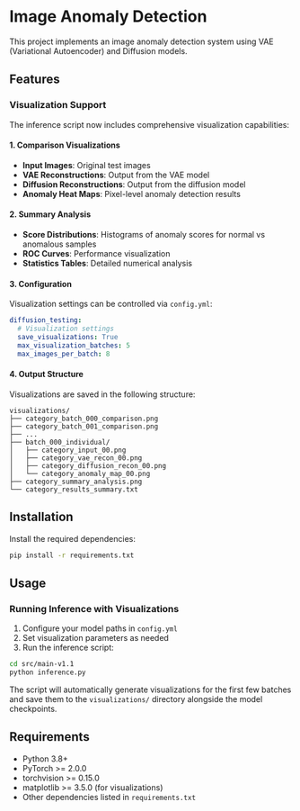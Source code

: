 # Image Anomaly Detection

This project implements an image anomaly detection system using VAE (Variational Autoencoder) and Diffusion models.

## Features

### Visualization Support

The inference script now includes comprehensive visualization capabilities:

#### 1. Comparison Visualizations
- **Input Images**: Original test images
- **VAE Reconstructions**: Output from the VAE model
- **Diffusion Reconstructions**: Output from the diffusion model
- **Anomaly Heat Maps**: Pixel-level anomaly detection results

#### 2. Summary Analysis
- **Score Distributions**: Histograms of anomaly scores for normal vs anomalous samples
- **ROC Curves**: Performance visualization
- **Statistics Tables**: Detailed numerical analysis

#### 3. Configuration
Visualization settings can be controlled via `config.yml`:

```yaml
diffusion_testing:
  # Visualization settings
  save_visualizations: True
  max_visualization_batches: 5
  max_images_per_batch: 8
```

#### 4. Output Structure
Visualizations are saved in the following structure:
```
visualizations/
├── category_batch_000_comparison.png
├── category_batch_001_comparison.png
├── ...
├── batch_000_individual/
│   ├── category_input_00.png
│   ├── category_vae_recon_00.png
│   ├── category_diffusion_recon_00.png
│   └── category_anomaly_map_00.png
├── category_summary_analysis.png
└── category_results_summary.txt
```

## Installation

Install the required dependencies:

```bash
pip install -r requirements.txt
```

## Usage

### Running Inference with Visualizations

1. Configure your model paths in `config.yml`
2. Set visualization parameters as needed
3. Run the inference script:

```bash
cd src/main-v1.1
python inference.py
```

The script will automatically generate visualizations for the first few batches and save them to the `visualizations/` directory alongside the model checkpoints.

## Requirements

- Python 3.8+
- PyTorch >= 2.0.0
- torchvision >= 0.15.0
- matplotlib >= 3.5.0 (for visualizations)
- Other dependencies listed in `requirements.txt` 